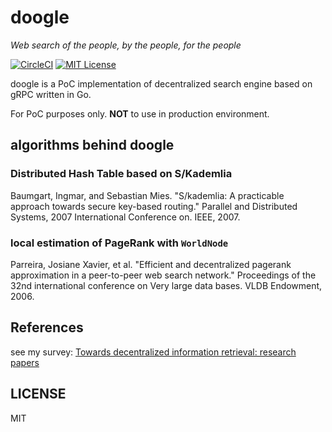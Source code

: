 # doogle 

_Web search of the people, by the people, for the people_

[![CircleCI](https://circleci.com/gh/mathetake/doogle.svg?style=shield)](https://circleci.com/gh/mathetake/doogle)
[![MIT License](http://img.shields.io/badge/license-MIT-blue.svg?style=flat)](LICENSE)


doogle is a PoC implementation of decentralized search engine based on gRPC written in Go.

For PoC purposes only. __NOT__ to use in production environment.

## algorithms behind doogle

### Distributed Hash Table based on S/Kademlia
Baumgart, Ingmar, and Sebastian Mies. "S/kademlia: A practicable approach towards secure key-based routing." Parallel and Distributed Systems, 2007 International Conference on. IEEE, 2007.

### local estimation of PageRank with `WorldNode`
Parreira, Josiane Xavier, et al. "Efficient and decentralized pagerank approximation in a peer-to-peer web search network." Proceedings of the 32nd international conference on Very large data bases. VLDB Endowment, 2006.


## References

see my survey: [Towards decentralized information retrieval: research papers](https://github.com/mathetake/notes/issues/1)

## LICENSE

MIT

